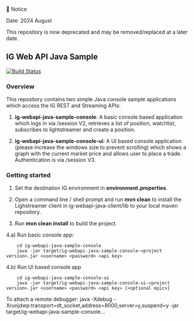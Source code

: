 🚧 Notice

Date: 2024 August

This repository is now deprecated and may be removed/replaced at a later date.

## IG Web API Java Sample
[![Build Status](https://travis-ci.org/IG-Group/ig-webapi-java-sample.svg?branch=master)](https://travis-ci.org/IG-Group/ig-webapi-java-sample)

### Overview
This repository contains two simple Java console sample applications which access the IG REST and Streaming APIs:

1) **ig-webapi-java-sample-console**: A basic console based application which logs in via /session V2, retrieves a list of position, watchlist, subscribes to lightstreamer and create a position.

2) **ig-webapi-java-sample-console-ui**: A UI based console application (please increase the windows size to prevent scrolling) which shows a graph with the current market price and allows user to place a trade. Authentication is via /session V3.

### Getting started
1) Set the destination IG environment in **environment.properties**.

2) Open a command line / shell prompt and run **mvn clean** to install the Lighstreamer client in ig-webapi-java-client/lib to your local maven repository.

3) Run **mvn clean install** to build the project.

4.a) Run basic console app:
```
    cd ig-webapi-java-sample-console
    java -jar target/ig-webapi-java-sample-console-<project version>.jar <username> <password> <api key>
```

4.b) Run UI based console app
```
    cd ig-webapi-java-sample-console-ui
    java -jar target/ig-webapi-java-sample-console-ui-<project version>.jar <username> <password> <api key> [<optional epic>]
```

To attach a remote debugger:
    java -Xdebug -Xrunjdwp:transport=dt_socket,address=8000,server=y,suspend=y -jar target/ig-webapi-java-sample-console...
